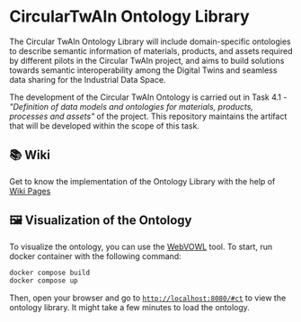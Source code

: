 # CircularTwAIn Ontology Library

The Circular TwAIn Ontology Library will include domain-specific ontologies to describe semantic information of materials, products, and assets required by different pilots in the Circular TwAIn project, and aims to build solutions towards semantic interoperability among the Digital Twins and seamless data sharing for the Industrial Data Space. 

The development of the Circular TwAIn Ontology is carried out in Task 4.1 - *"Definition of data models and ontologies for materials, products, processes and assets"* of the project. This repository maintains the artifact that will be developed within the scope of this task.

## :books: Wiki 
Get to know the implementation of the Ontology Library with the help of [Wiki Pages](https://github.com/Circular-TwAIn/CircularTwAIn-Ontology-Library/wiki)


## :framed_picture: Visualization of the Ontology
To visualize the ontology, you can use the [WebVOWL](http://www.visualdataweb.de/webvowl/) tool. To start, run docker container with the following command:

```bash
docker compose build
docker compose up
```

Then, open your browser and go to [`http://localhost:8080/#ct`](http://localhost:8080/#ct) to view the ontology library. It might take a few minutes to load the ontology.